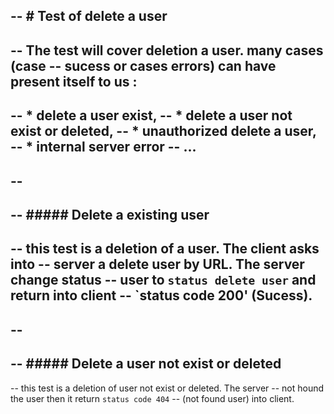 -- # Test of delete a user
--
-- The test will cover deletion a user. many cases (case 
-- sucess or cases errors) can have present itself to us : 
--
-- * delete a user exist,
-- * delete a user not exist or deleted,
-- * unauthorized delete a user,
-- * internal server error
-- ...
--
--
--
-- ##### Delete a existing user
--
-- this test is a deletion of a user. The client asks into 
-- server a delete user by URL. The server change status
-- user to `status delete user` and return into client 
-- `status code 200' (Sucess).
--
--
--
-- ##### Delete a user not exist or deleted
--
-- this test is a deletion of user not exist or deleted. The server 
-- not hound the user then it return `status code 404` 
-- (not found user) into client.
